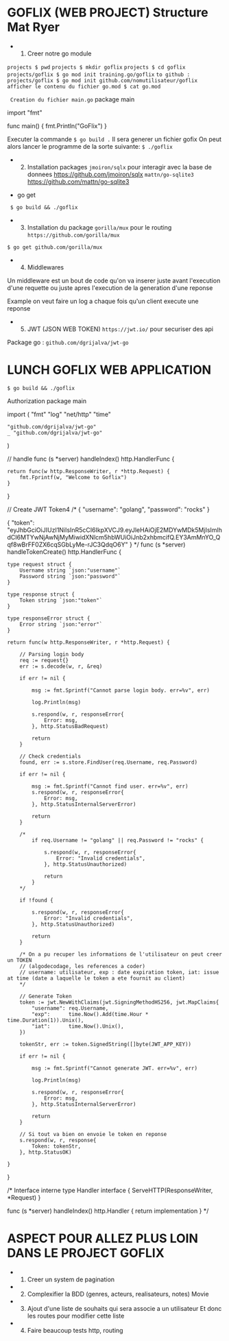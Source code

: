 # GOFLIX (WEB PROJECT) Structure Mat Ryer

- 1. Creer notre go module

``projects $ pwd``
``projects $ mkdir goflix``
``projects $ cd goflix``
``projects/goflix $ go mod init training.go/goflix``
``to github : projects/goflix $ go mod init github.com/nomutilisateur/goflix``
``afficher le contenu du fichier go.mod $ cat go.mod``

`` Creation du fichier main.go``
package main

import "fmt"

func main() {
	fmt.Println("GoFlix")
}

Executer la commande ``$ go build .``
Il sera generer un fichier gofix
On peut alors lancer le programme de la sorte suivante: ``$ ./goflix``


- 2. Installation packages 
``jmoiron/sqlx`` pour interagir avec la base de donnees https://github.com/jmoiron/sqlx
``mattn/go-sqlite3`` https://github.com/mattn/go-sqlite3

- go get

`` $ go build && ./goflix``

- 3. Installation du package `` gorilla/mux `` pour le routing ``https://github.com/gorilla/mux``


`` $ go get github.com/gorilla/mux ``



- 4. Middlewares

Un middleware est un bout de code qu'on va inserer juste avant l'execution d'une requette ou juste apres l'execution de la generation d'une reponse

Example on veut faire un log a chaque fois qu'un client execute une reponse


- 5. JWT (JSON WEB TOKEN) `` https://jwt.io/ `` pour securiser des api

Package go : `` github.com/dgrijalva/jwt-go ``


# LUNCH GOFLIX WEB APPLICATION

`` $ go build && ./goflix ``

Authorization
package main

import (
	"fmt"
	"log"
	"net/http"
	"time"

	"github.com/dgrijalva/jwt-go"
	_ "github.com/dgrijalva/jwt-go"
)

// handle
func (s *server) handleIndex() http.HandlerFunc {

	return func(w http.ResponseWriter, r *http.Request) {
		fmt.Fprintf(w, "Welcome to Goflix")
	}
}

// Create JWT Token4
/*
{
	"username": "golang",
	"password": "rocks"
}

{
  "token": "eyJhbGciOiJIUzI1NiIsInR5cCI6IkpXVCJ9.eyJleHAiOjE2MDYwMDk5MjIsImlhdCI6MTYwNjAwNjMyMiwidXNlcm5hbWUiOiJnb2xhbmcifQ.EY3AmMnYO_Qqf8wBrFF0ZX6cqSGbLyMe-rJC3QdqO6Y"
}
*/
func (s *server) handleTokenCreate() http.HandlerFunc {

	type request struct {
		Username string `json:"username"`
		Password string `json:"password"`
	}

	type response struct {
		Token string `json:"token"`
	}

	type responseError struct {
		Error string `json:"error"`
	}

	return func(w http.ResponseWriter, r *http.Request) {

		// Parsing login body
		req := request{}
		err := s.decode(w, r, &req)

		if err != nil {

			msg := fmt.Sprintf("Cannot parse login body. err=%v", err)

			log.Println(msg)

			s.respond(w, r, responseError{
				Error: msg,
			}, http.StatusBadRequest)

			return
		}

		// Check credentials
		found, err := s.store.FindUser(req.Username, req.Password)

		if err != nil {

			msg := fmt.Sprintf("Cannot find user. err=%v", err)
			s.respond(w, r, responseError{
				Error: msg,
			}, http.StatusInternalServerError)

			return
		}

		/*
			if req.Username != "golang" || req.Password != "rocks" {

				s.respond(w, r, responseError{
					Error: "Invalid credentials",
				}, http.StatusUnauthorized)

				return
			}
		*/

		if !found {

			s.respond(w, r, responseError{
				Error: "Invalid credentials",
			}, http.StatusUnauthorized)

			return
		}

		/* On a pu recuper les informations de l'utilisateur on peut creer un TOKEN
		// (algodecodage, les references a coder)
		// username: utilisateur, exp : date expiration token, iat: issue at time (date a laquelle le token a ete fournit au client)
		*/

		// Generate Token
		token := jwt.NewWithClaims(jwt.SigningMethodHS256, jwt.MapClaims{
			"username": req.Username,
			"exp":      time.Now().Add(time.Hour * time.Duration(1)).Unix(),
			"iat":      time.Now().Unix(),
		})

		tokenStr, err := token.SignedString([]byte(JWT_APP_KEY))

		if err != nil {

			msg := fmt.Sprintf("Cannot generate JWT. err=%v", err)

			log.Println(msg)

			s.respond(w, r, responseError{
				Error: msg,
			}, http.StatusInternalServerError)

			return
		}

		// Si tout va bien on envoie le token en reponse
		s.respond(w, r, response{
			Token: tokenStr,
		}, http.StatusOK)

	}
}

/*
Interface interne
type Handler interface {
   ServeHTTP(ResponseWriter, *Request)
}

func (s *server) handleIndex() http.Handler {
   return implementation
}
*/


# ASPECT POUR ALLEZ PLUS LOIN DANS LE PROJECT GOFLIX
- 1. Creer un system de pagination 
- 2. Complexifier la BDD (genres, acteurs, realisateurs, notes) Movie
- 3. Ajout d'une liste de souhaits qui sera associe a un utilisateur
     Et donc les routes pour modifier cette liste
- 4. Faire beaucoup tests http, routing
